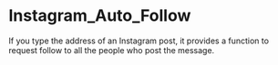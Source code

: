 # Instagram_Auto_Follow
If you type the address of an Instagram post, it provides a function to request follow to all the people who post the message.
